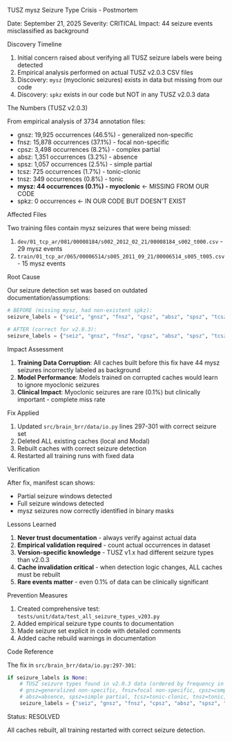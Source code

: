 TUSZ mysz Seizure Type Crisis - Postmortem

Date: September 21, 2025
Severity: CRITICAL
Impact: 44 seizure events misclassified as background

Discovery Timeline

1. Initial concern raised about verifying all TUSZ seizure labels were being detected
2. Empirical analysis performed on actual TUSZ v2.0.3 CSV files
3. Discovery: `mysz` (myoclonic seizures) exists in data but missing from our code
4. Discovery: `spkz` exists in our code but NOT in any TUSZ v2.0.3 data

The Numbers (TUSZ v2.0.3)

From empirical analysis of 3734 annotation files:
- gnsz: 19,925 occurrences (46.5%) - generalized non-specific
- fnsz: 15,878 occurrences (37.1%) - focal non-specific
- cpsz: 3,498 occurrences (8.2%) - complex partial
- absz: 1,351 occurrences (3.2%) - absence
- spsz: 1,057 occurrences (2.5%) - simple partial
- tcsz: 725 occurrences (1.7%) - tonic-clonic
- tnsz: 349 occurrences (0.8%) - tonic
- **mysz: 44 occurrences (0.1%) - myoclonic** ← MISSING FROM OUR CODE
- spkz: 0 occurrences ← IN OUR CODE BUT DOESN'T EXIST

Affected Files

Two training files contain mysz seizures that were being missed:
1. `dev/01_tcp_ar/081/00008184/s002_2012_02_21/00008184_s002_t000.csv` - 29 mysz events
2. `train/01_tcp_ar/065/00006514/s005_2011_09_21/00006514_s005_t005.csv` - 15 mysz events

Root Cause

Our seizure detection set was based on outdated documentation/assumptions:
```python
# BEFORE (missing mysz, had non-existent spkz):
seizure_labels = {"seiz", "gnsz", "fnsz", "cpsz", "absz", "spsz", "tcsz", "tnsz", "spkz"}

# AFTER (correct for v2.0.3):
seizure_labels = {"seiz", "gnsz", "fnsz", "cpsz", "absz", "spsz", "tcsz", "tnsz", "mysz"}
```

Impact Assessment

1. **Training Data Corruption**: All caches built before this fix have 44 mysz seizures incorrectly labeled as background
2. **Model Performance**: Models trained on corrupted caches would learn to ignore myoclonic seizures
3. **Clinical Impact**: Myoclonic seizures are rare (0.1%) but clinically important - complete miss rate

Fix Applied

1. Updated `src/brain_brr/data/io.py` lines 297-301 with correct seizure set
2. Deleted ALL existing caches (local and Modal)
3. Rebuilt caches with correct seizure detection
4. Restarted all training runs with fixed data

Verification

After fix, manifest scan shows:
- Partial seizure windows detected
- Full seizure windows detected
- mysz seizures now correctly identified in binary masks

Lessons Learned

1. **Never trust documentation** - always verify against actual data
2. **Empirical validation required** - count actual occurrences in dataset
3. **Version-specific knowledge** - TUSZ v1.x had different seizure types than v2.0.3
4. **Cache invalidation critical** - when detection logic changes, ALL caches must be rebuilt
5. **Rare events matter** - even 0.1% of data can be clinically significant

Prevention Measures

1. Created comprehensive test: `tests/unit/data/test_all_seizure_types_v203.py`
2. Added empirical seizure type counts to documentation
3. Made seizure set explicit in code with detailed comments
4. Added cache rebuild warnings in documentation

Code Reference

The fix in `src/brain_brr/data/io.py:297-301`:
```python
if seizure_labels is None:
    # TUSZ seizure types found in v2.0.3 data (ordered by frequency in corpus):
    # gnsz=generalized non-specific, fnsz=focal non-specific, cpsz=complex partial,
    # absz=absence, spsz=simple partial, tcsz=tonic-clonic, tnsz=tonic, mysz=myoclonic
    seizure_labels = {"seiz", "gnsz", "fnsz", "cpsz", "absz", "spsz", "tcsz", "tnsz", "mysz"}
```

Status: RESOLVED

All caches rebuilt, all training restarted with correct seizure detection.